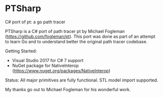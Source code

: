 # PTSharp
C# port of pt: a go path tracer

PTSharp is a C# port of path tracer pt by Michael Fogleman (https://github.com/fogleman/pt). This port was done as part of an attempt to learn Go and to understand better the original path tracer codebase.

Getting Started:
- Visual Studio 2017 for C# 7 support
- NuGet package for NativeInterop (https://www.nuget.org/packages/NativeInterop)

Status:
All major primitives are fully functional. STL model import supported. 

My thanks go out to Michael Fogleman for his wonderful work.
